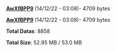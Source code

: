 [**AwXfBPP9**](/data/AwXfBPP9.txt) (14/12/22 - 03:08)- 4709 bytes

[**AwXfBPP9**](/data/AwXfBPP9.txt) (14/12/22 - 03:08)- 4709 bytes

**Total Datas**: 8858

**Total Size**: 52.95 MB / 53.0 MB